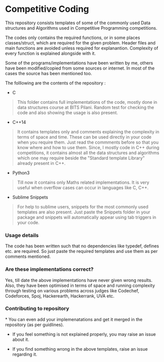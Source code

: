 <h1>Competitive Coding</h1>

This repository consists templates of some of the commonly used Data structures and Algorithms used in Competitive Programming competitions.

The codes only contains the required functions, or in some places classes/struct, which are required for the given problem. Header files and main functions are avoided unless required for explanantion. Complexity of every function is explained alongside with it.

Some of the programs/implementations have been written by me, others have been modified/copied from some sources or internet. In most of the cases the source has been mentioned too.

The folllowing are the contents of the repository :

* C
> This folder contains full implementations of the code, mostly done in data structures course at BITS Pilani. Random test for checking the code and also showing the usage is also present.

* C++14
> It contains templates only and comments explaining the complexity in terms of space and time. These can be used directly in your code when you require them. Just read the commments before so that you know where and how to use them. Since, I mostly code in C++ during competitions, it contains almost all the data structures and algorithms which one may require beside the "Standard template Library" already present in C++.


* Python3
> Till now it contains only Maths related implementations. It is very useful when overflow cases can occur in languages like C, C++.

* Sublime Snippets
> For help to sublime users, snippets for the most commonly used templates are also present. Just paste the Snippets folder in your package and snippets will automatically appear using tab triggers in your code.

<h3>Usage details</h3>
The code has been written such that no dependencies like typedef, defines etc. are required. So just paste the required templates and use them as per comments mentioned.

<h3>Are these implementations correct?</h3>
Yes, till date the above implementations have never given wrong results. Also, they have been optimised in terms of space and running complexity through testing on various problems across judges like Codechef, Codeforces, Spoj, Hackerearth, Hackerrank, UVA etc.

<h3>Contributing to repository</h3>
* You can even add your implemenatations and get it merged in the repository (as per guidlines).

* If you feel something is not explained properly, you may raise an issue about it.

* If you find something wrong in the above templates, raise an issue regarding it.

